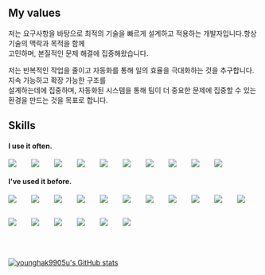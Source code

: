 ## My values

저는 요구사항을 바탕으로 최적의 기술을 빠르게 설계하고 적용하는 개발자입니다.항상 기술의 맥락과 목적을 함께  <br />
고민하며, 본질적인 문제 해결에 집중해왔습니다.<br />
  
저는 반복적인 작업을 줄이고 자동화를 통해 일의 효율을 극대화하는 것을 추구합니다. 지속 가능하고 확장 가능한 구조를 <br />
설계하는데에 집중하며, 자동화된 시스템을 통해 팀이 더 중요한 문제에 집중할 수 있는 환경을 만드는 것을 목표로 합니다. <br />

## Skills
#### I use it often.
<div style="display:flex;gap:30px;flex-wrap:wrap;">
  <img src="https://img.shields.io/badge/Java-007396?style=for-the-badge&logo=openjdk&logoColor=white">
  <img src="https://img.shields.io/badge/SpringBoot-6DB33F?style=for-the-badge&logo=springboot&logoColor=white">
  <img src="https://img.shields.io/badge/MySQL-4479A1?style=for-the-badge&logo=mysql&logoColor=white">
  <img src="https://img.shields.io/badge/MariaDB-003545?style=for-the-badge&logo=mariadb&logoColor=white">
  <img src="https://img.shields.io/badge/NCP-009DC4?style=for-the-badge&logo=naver&logoColor=white">
  <img src="https://img.shields.io/badge/Docker-2496ED?style=for-the-badge&logo=docker&logoColor=white">
  <img src="https://img.shields.io/badge/Git-F05032?style=for-the-badge&logo=git&logoColor=white">
  <img src="https://img.shields.io/badge/Notion-000000?style=for-the-badge&logo=notion&logoColor=white">
  <img src="https://img.shields.io/badge/AWS-232F3E?style=for-the-badge&logo=amazonaws&logoColor=white">
  <img src="https://img.shields.io/badge/Terraform-7F5AB6?style=for-the-badge&logo=terraform&logoColor=white">
</div>

#### I've used it before.
<div style="display:flex;gap:30px;flex-wrap:wrap;"> <img src="https://img.shields.io/badge/Java-007396?style=for-the-badge&logo=openjdk&logoColor=white"> <img src="https://img.shields.io/badge/Python-3776AB?style=for-the-badge&logo=python&logoColor=white"> <img src="https://img.shields.io/badge/JavaScript-F7DF1E?style=for-the-badge&logo=javascript&logoColor=black"> <img src="https://img.shields.io/badge/SpringBoot-6DB33F?style=for-the-badge&logo=springboot&logoColor=white"> <img src="https://img.shields.io/badge/Vue.js-4FC08D?style=for-the-badge&logo=vue.js&logoColor=white"> <img src="https://img.shields.io/badge/Android-3DDC84?style=for-the-badge&logo=android&logoColor=white"> <img src="https://img.shields.io/badge/MySQL-4479A1?style=for-the-badge&logo=mysql&logoColor=white"> <img src="https://img.shields.io/badge/MariaDB-003545?style=for-the-badge&logo=mariadb&logoColor=white"> <img src="https://img.shields.io/badge/MongoDB-47A248?style=for-the-badge&logo=mongodb&logoColor=white"> <img src="https://img.shields.io/badge/PostgreSQL-336791?style=for-the-badge&logo=postgresql&logoColor=white"> <img src="https://img.shields.io/badge/AWS-232F3E?style=for-the-badge&logo=amazonaws&logoColor=white"> <img src="https://img.shields.io/badge/GCP-4285F4?style=for-the-badge&logo=googlecloud&logoColor=white"> <img src="https://img.shields.io/badge/NCP-009DC4?style=for-the-badge&logo=naver&logoColor=white"> <img src="https://img.shields.io/badge/Docker-2496ED?style=for-the-badge&logo=docker&logoColor=white"> <img src="https://img.shields.io/badge/Git-F05032?style=for-the-badge&logo=git&logoColor=white"> <img src="https://img.shields.io/badge/Github Actions-2088FF?style=for-the-badge&logo=githubactions&logoColor=white"> <img src="https://img.shields.io/badge/Notion-000000?style=for-the-badge&logo=notion&logoColor=white"> </div>
<br />
<br />
<br />

[![younghak9905u's GitHub stats](https://github-readme-stats.vercel.app/api?username=younghak9905&count_private=true&include_all_commits=true&orgs=EzipNaezip,Don-tEuhRa,plandamoa,2024CapstoneProject)](https://github.com/younghak9905/github-readme-stats)
